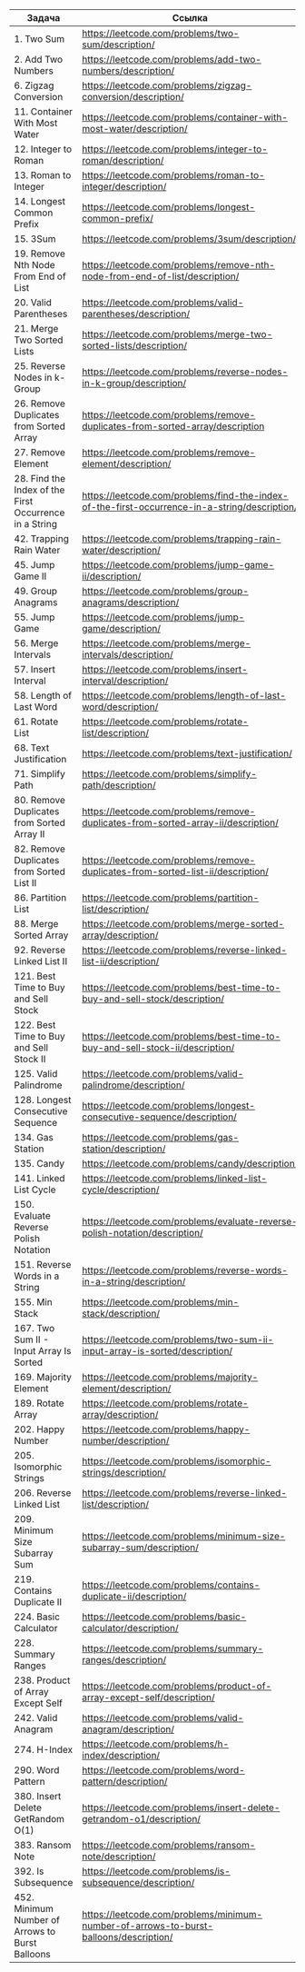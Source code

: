 
| Задача                                                 | Ссылка                                                                                        |
| ------------------------------------------------------ | --------------------------------------------------------------------------------------------- |
| 1. Two Sum                                             | https://leetcode.com/problems/two-sum/description/                                            |
| 2. Add Two Numbers                                     | https://leetcode.com/problems/add-two-numbers/description/                                    |
| 6. Zigzag Conversion                                   | https://leetcode.com/problems/zigzag-conversion/description/                                  |
| 11. Container With Most Water                          | https://leetcode.com/problems/container-with-most-water/description/                          |
| 12. Integer to Roman                                   | https://leetcode.com/problems/integer-to-roman/description/                                   |
| 13. Roman to Integer                                   | https://leetcode.com/problems/roman-to-integer/description/                                   |
| 14. Longest Common Prefix                              | https://leetcode.com/problems/longest-common-prefix/                                          |
| 15. 3Sum                                               | https://leetcode.com/problems/3sum/description/                                               |
| 19. Remove Nth Node From End of List                   | https://leetcode.com/problems/remove-nth-node-from-end-of-list/description/                   |
| 20. Valid Parentheses                                  | https://leetcode.com/problems/valid-parentheses/description/                                  |
| 21. Merge Two Sorted Lists                             | https://leetcode.com/problems/merge-two-sorted-lists/description/                             |
| 25. Reverse Nodes in k-Group                           | https://leetcode.com/problems/reverse-nodes-in-k-group/description/                           |
| 26. Remove Duplicates from Sorted Array                | https://leetcode.com/problems/remove-duplicates-from-sorted-array/description                 |
| 27. Remove Element                                     | https://leetcode.com/problems/remove-element/description/                                     |
| 28. Find the Index of the First Occurrence in a String | https://leetcode.com/problems/find-the-index-of-the-first-occurrence-in-a-string/description/ |
| 42. Trapping Rain Water                                | https://leetcode.com/problems/trapping-rain-water/description/                                |
| 45. Jump Game II                                       | https://leetcode.com/problems/jump-game-ii/description/                                       |
| 49. Group Anagrams                                     | https://leetcode.com/problems/group-anagrams/description/                                     |
| 55. Jump Game                                          | https://leetcode.com/problems/jump-game/description/                                          |
| 56. Merge Intervals                                    | https://leetcode.com/problems/merge-intervals/description/                                    |
| 57. Insert Interval                                    | https://leetcode.com/problems/insert-interval/description/                                    |
| 58. Length of Last Word                                | https://leetcode.com/problems/length-of-last-word/description/                                |
| 61. Rotate List                                        | https://leetcode.com/problems/rotate-list/description/                                        |
| 68. Text Justification                                 | https://leetcode.com/problems/text-justification/                                             |
| 71. Simplify Path                                      | https://leetcode.com/problems/simplify-path/description/                                      |
| 80. Remove Duplicates from Sorted Array II             | https://leetcode.com/problems/remove-duplicates-from-sorted-array-ii/description/             |
| 82. Remove Duplicates from Sorted List II              | https://leetcode.com/problems/remove-duplicates-from-sorted-list-ii/description/              |
| 86. Partition List                                     | https://leetcode.com/problems/partition-list/description/                                     |
| 88. Merge Sorted Array                                 | https://leetcode.com/problems/merge-sorted-array/description/                                 |
| 92. Reverse Linked List II                             | https://leetcode.com/problems/reverse-linked-list-ii/description/                             |
| 121. Best Time to Buy and Sell Stock                   | https://leetcode.com/problems/best-time-to-buy-and-sell-stock/description/                    |
| 122. Best Time to Buy and Sell Stock II                | https://leetcode.com/problems/best-time-to-buy-and-sell-stock-ii/description/                 |
| 125. Valid Palindrome                                  | https://leetcode.com/problems/valid-palindrome/description/                                   |
| 128. Longest Consecutive Sequence                      | https://leetcode.com/problems/longest-consecutive-sequence/description/                       |
| 134. Gas Station                                       | https://leetcode.com/problems/gas-station/description/                                        |
| 135. Candy                                             | https://leetcode.com/problems/candy/description/                                              |
| 141. Linked List Cycle                                 | https://leetcode.com/problems/linked-list-cycle/description/                                  |
| 150. Evaluate Reverse Polish Notation                  | https://leetcode.com/problems/evaluate-reverse-polish-notation/description/                   |
| 151. Reverse Words in a String                         | https://leetcode.com/problems/reverse-words-in-a-string/description/                          |
| 155. Min Stack                                         | https://leetcode.com/problems/min-stack/description/                                          |
| 167. Two Sum II - Input Array Is Sorted                | https://leetcode.com/problems/two-sum-ii-input-array-is-sorted/description/                   |
| 169. Majority Element                                  | https://leetcode.com/problems/majority-element/description/                                   |
| 189. Rotate Array                                      | https://leetcode.com/problems/rotate-array/description/                                       |
| 202. Happy Number                                      | https://leetcode.com/problems/happy-number/description/                                       |
| 205. Isomorphic Strings                                | https://leetcode.com/problems/isomorphic-strings/description/                                 |
| 206. Reverse Linked List                               | https://leetcode.com/problems/reverse-linked-list/description/                                |
| 209. Minimum Size Subarray Sum                         | https://leetcode.com/problems/minimum-size-subarray-sum/description/                          |
| 219. Contains Duplicate II                             | https://leetcode.com/problems/contains-duplicate-ii/description/                              |
| 224. Basic Calculator                                  | https://leetcode.com/problems/basic-calculator/description/                                   |
| 228. Summary Ranges                                    | https://leetcode.com/problems/summary-ranges/description/                                     |
| 238. Product of Array Except Self                      | https://leetcode.com/problems/product-of-array-except-self/description/                       |
| 242. Valid Anagram                                     | https://leetcode.com/problems/valid-anagram/description/                                      |
| 274. H-Index                                           | https://leetcode.com/problems/h-index/description/                                            |
| 290. Word Pattern                                      | https://leetcode.com/problems/word-pattern/description/                                       |
| 380. Insert Delete GetRandom O(1)                      | https://leetcode.com/problems/insert-delete-getrandom-o1/description/                         |
| 383. Ransom Note                                       | https://leetcode.com/problems/ransom-note/description/                                        |
| 392. Is Subsequence                                    | https://leetcode.com/problems/is-subsequence/description/                                     |
| 452. Minimum Number of Arrows to Burst Balloons        | https://leetcode.com/problems/minimum-number-of-arrows-to-burst-balloons/description/         |
